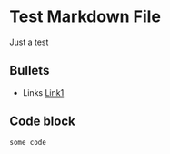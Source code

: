 # Test Markdown File

Just a test

## Bullets

- Links [Link1](https://example.com)

## Code block

```
some code
```

